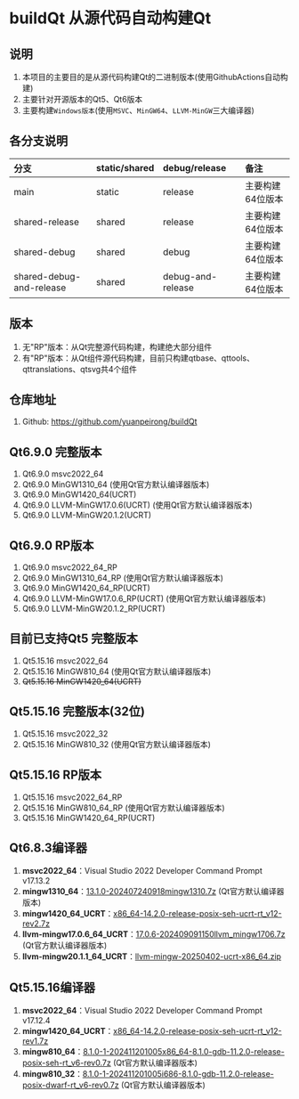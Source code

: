 # buildQt 从源代码自动构建Qt

## 说明
1. 本项目的主要目的是从源代码构建Qt的二进制版本(使用GithubActions自动构建)
2. 主要针对开源版本的Qt5、Qt6版本
3. 主要构建`Windows版本`(使用`MSVC`、`MinGW64`、`LLVM-MinGW`三大编译器)

## 各分支说明
| 分支 | static/shared | debug/release | 备注
| :----- | :----- | :----- | :-----
| main | static | release | 主要构建64位版本
| shared-release | shared | release | 主要构建64位版本
| shared-debug | shared | debug | 主要构建64位版本
| shared-debug-and-release | shared | debug-and-release | 主要构建64位版本

## 版本
1. 无"RP"版本：从Qt完整源代码构建，构建绝大部分组件
2. 有"RP"版本：从Qt组件源代码构建，目前只构建qtbase、qttools、qttranslations、qtsvg共4个组件

## 仓库地址
1. Github: https://github.com/yuanpeirong/buildQt

## Qt6.9.0 完整版本
1. Qt6.9.0 msvc2022_64
2. Qt6.9.0 MinGW1310_64               (使用Qt官方默认编译器版本)
3. Qt6.9.0 MinGW1420_64(UCRT)    
4. Qt6.9.0 LLVM-MinGW17.0.6(UCRT)     (使用Qt官方默认编译器版本)
5. Qt6.9.0 LLVM-MinGW20.1.2(UCRT)

## Qt6.9.0 RP版本
1. Qt6.9.0 msvc2022_64_RP
2. Qt6.9.0 MinGW1310_64_RP            (使用Qt官方默认编译器版本)
3. Qt6.9.0 MinGW1420_64_RP(UCRT)
4. Qt6.9.0 LLVM-MinGW17.0.6_RP(UCRT)  (使用Qt官方默认编译器版本)
5. Qt6.9.0 LLVM-MinGW20.1.2_RP(UCRT)

## 目前已支持Qt5 完整版本
1. Qt5.15.16 msvc2022_64     
2. Qt5.15.16 MinGW810_64              (使用Qt官方默认编译器版本)
3. ~~Qt5.15.16 MinGW1420_64(UCRT)~~

## Qt5.15.16 完整版本(32位)
1. Qt5.15.16 msvc2022_32     
2. Qt5.15.16 MinGW810_32              (使用Qt官方默认编译器版本)

## Qt5.15.16 RP版本
1. Qt5.15.16 msvc2022_64_RP
2. Qt5.15.16 MinGW810_64_RP           (使用Qt官方默认编译器版本)
3. Qt5.15.16 MinGW1420_64_RP(UCRT)

## Qt6.8.3编译器
1. **msvc2022_64**：Visual Studio 2022 Developer Command Prompt v17.13.2
2. **mingw1310_64**：[13.1.0-202407240918mingw1310.7z](https://download.qt.io/online/qtsdkrepository/windows_x86/desktop/tools_mingw1310/qt.tools.win64_mingw1310/13.1.0-202407240918mingw1310.7z) (Qt官方默认编译器版本)
3. **mingw1420_64_UCRT**：[x86_64-14.2.0-release-posix-seh-ucrt-rt_v12-rev2.7z](https://github.com/niXman/mingw-builds-binaries/releases/download/14.2.0-rt_v12-rev2/x86_64-14.2.0-release-posix-seh-ucrt-rt_v12-rev2.7z)
4. **llvm-mingw17.0.6_64_UCRT**：[17.0.6-202409091150llvm_mingw1706.7z](https://download.qt.io/online/qtsdkrepository/windows_x86/desktop/tools_llvm_mingw1706/qt.tools.win64_llvm_mingw1706/17.0.6-202409091150llvm_mingw1706.7z)  (Qt官方默认编译器版本)
5. **llvm-mingw20.1.1_64_UCRT**：[llvm-mingw-20250402-ucrt-x86_64.zip](https://github.com/mstorsjo/llvm-mingw/releases/download/20250402/llvm-mingw-20250402-ucrt-x86_64.zip)

## Qt5.15.16编译器
1. **msvc2022_64**：Visual Studio 2022 Developer Command Prompt v17.12.4
2. **mingw1420_64_UCRT**：[x86_64-14.2.0-release-posix-seh-ucrt-rt_v12-rev1.7z](https://github.com/niXman/mingw-builds-binaries/releases/download/14.2.0-rt_v12-rev1/x86_64-14.2.0-release-posix-seh-ucrt-rt_v12-rev1.7z)
3. **mingw810_64**：[8.1.0-1-202411201005x86_64-8.1.0-gdb-11.2.0-release-posix-seh-rt_v6-rev0.7z](https://download.qt.io/online/qtsdkrepository/windows_x86/desktop/tools_mingw81/qt.tools.win64_mingw810/8.1.0-1-202411201005x86_64-8.1.0-gdb-11.2.0-release-posix-seh-rt_v6-rev0.7z) (Qt官方默认编译器版本)
4. **mingw810_32**：[8.1.0-1-202411201005i686-8.1.0-gdb-11.2.0-release-posix-dwarf-rt_v6-rev0.7z](https://download.qt.io/online/qtsdkrepository/windows_x86/desktop/tools_mingw81/qt.tools.win32_mingw810/8.1.0-1-202411201005i686-8.1.0-gdb-11.2.0-release-posix-dwarf-rt_v6-rev0.7z) (Qt官方默认编译器版本)
